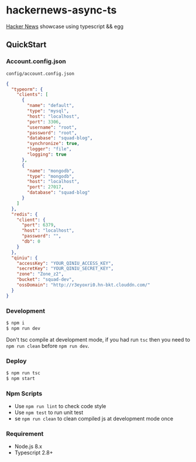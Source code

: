 # hackernews-async-ts

[Hacker News](https://news.ycombinator.com/) showcase using typescript && egg

## QuickStart

### Account.config.json

`config/account.config.json`

```json
{
  "typeorm": {
    "clients": [
      {
        "name": "default",
        "type": "mysql",
        "host": "localhost",
        "port": 3306,
        "username": "root",
        "password": "root",
        "database": "squad-blog",
        "synchronize": true,
        "logger": "file",
        "logging": true
      },
      {
        "name": "mongodb",
        "type": "mongodb",
        "host": "localhost",
        "port": 27017,
        "database": "squad-blog"
      }
    ]
  },
  "redis": {
    "client": {
      "port": 6379,
      "host": "localhost",
      "password": "",
      "db": 0
    }
  },
  "qiniu": {
    "accessKey": "YOUR_QINIU_ACCESS_KEY",
    "secretKey": "YOUR_QINIU_SECRET_KEY",
    "zone": "Zone_z2",
    "bucket": "squad-dev",
    "ossDomain": "http://r3eyoxri0.hn-bkt.clouddn.com/"
  }
}
```

### Development

```bash
$ npm i
$ npm run dev
```

Don't tsc compile at development mode, if you had run `tsc` then you need to `npm run clean` before `npm run dev`.

### Deploy

```bash
$ npm run tsc
$ npm start
```

### Npm Scripts

- Use `npm run lint` to check code style
- Use `npm test` to run unit test
- se `npm run clean` to clean compiled js at development mode once

### Requirement

- Node.js 8.x
- Typescript 2.8+
